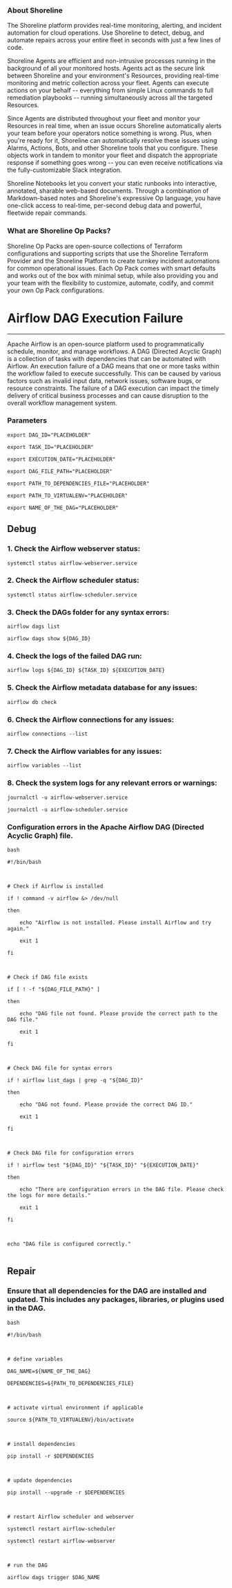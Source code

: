 
### About Shoreline
The Shoreline platform provides real-time monitoring, alerting, and incident automation for cloud operations. Use Shoreline to detect, debug, and automate repairs across your entire fleet in seconds with just a few lines of code.

Shoreline Agents are efficient and non-intrusive processes running in the background of all your monitored hosts. Agents act as the secure link between Shoreline and your environment's Resources, providing real-time monitoring and metric collection across your fleet. Agents can execute actions on your behalf -- everything from simple Linux commands to full remediation playbooks -- running simultaneously across all the targeted Resources.

Since Agents are distributed throughout your fleet and monitor your Resources in real time, when an issue occurs Shoreline automatically alerts your team before your operators notice something is wrong. Plus, when you're ready for it, Shoreline can automatically resolve these issues using Alarms, Actions, Bots, and other Shoreline tools that you configure. These objects work in tandem to monitor your fleet and dispatch the appropriate response if something goes wrong -- you can even receive notifications via the fully-customizable Slack integration.

Shoreline Notebooks let you convert your static runbooks into interactive, annotated, sharable web-based documents. Through a combination of Markdown-based notes and Shoreline's expressive Op language, you have one-click access to real-time, per-second debug data and powerful, fleetwide repair commands.

### What are Shoreline Op Packs?
Shoreline Op Packs are open-source collections of Terraform configurations and supporting scripts that use the Shoreline Terraform Provider and the Shoreline Platform to create turnkey incident automations for common operational issues. Each Op Pack comes with smart defaults and works out of the box with minimal setup, while also providing you and your team with the flexibility to customize, automate, codify, and commit your own Op Pack configurations.

# Airflow DAG Execution Failure
---

Apache Airflow is an open-source platform used to programmatically schedule, monitor, and manage workflows. A DAG (Directed Acyclic Graph) is a collection of tasks with dependencies that can be automated with Airflow. An execution failure of a DAG means that one or more tasks within the workflow failed to execute successfully. This can be caused by various factors such as invalid input data, network issues, software bugs, or resource constraints. The failure of a DAG execution can impact the timely delivery of critical business processes and can cause disruption to the overall workflow management system.

### Parameters
```shell
export DAG_ID="PLACEHOLDER"

export TASK_ID="PLACEHOLDER"

export EXECUTION_DATE="PLACEHOLDER"

export DAG_FILE_PATH="PLACEHOLDER"

export PATH_TO_DEPENDENCIES_FILE="PLACEHOLDER"

export PATH_TO_VIRTUALENV="PLACEHOLDER"

export NAME_OF_THE_DAG="PLACEHOLDER"
```

## Debug

### 1. Check the Airflow webserver status:
```shell
systemctl status airflow-webserver.service
```

### 2. Check the Airflow scheduler status:
```shell
systemctl status airflow-scheduler.service
```

### 3. Check the DAGs folder for any syntax errors:
```shell
airflow dags list

airflow dags show ${DAG_ID}
```

### 4. Check the logs of the failed DAG run:
```shell
airflow logs ${DAG_ID} ${TASK_ID} ${EXECUTION_DATE}
```

### 5. Check the Airflow metadata database for any issues:
```shell
airflow db check
```

### 6. Check the Airflow connections for any issues:
```shell
airflow connections --list
```

### 7. Check the Airflow variables for any issues:
```shell
airflow variables --list
```

### 8. Check the system logs for any relevant errors or warnings:
```shell
journalctl -u airflow-webserver.service

journalctl -u airflow-scheduler.service
```

### Configuration errors in the Apache Airflow DAG (Directed Acyclic Graph) file.
```shell
bash

#!/bin/bash



# Check if Airflow is installed

if ! command -v airflow &> /dev/null

then

    echo "Airflow is not installed. Please install Airflow and try again."

    exit 1

fi



# Check if DAG file exists

if [ ! -f "${DAG_FILE_PATH}" ]

then

    echo "DAG file not found. Please provide the correct path to the DAG file."

    exit 1

fi



# Check DAG file for syntax errors

if ! airflow list_dags | grep -q "${DAG_ID}"

then

    echo "DAG not found. Please provide the correct DAG ID."

    exit 1

fi



# Check DAG file for configuration errors

if ! airflow test "${DAG_ID}" "${TASK_ID}" "${EXECUTION_DATE}"

then

    echo "There are configuration errors in the DAG file. Please check the logs for more details."

    exit 1

fi



echo "DAG file is configured correctly."


```

## Repair

### Ensure that all dependencies for the DAG are installed and updated. This includes any packages, libraries, or plugins used in the DAG.
```shell
bash

#!/bin/bash



# define variables

DAG_NAME=${NAME_OF_THE_DAG}

DEPENDENCIES=${PATH_TO_DEPENDENCIES_FILE}



# activate virtual environment if applicable

source ${PATH_TO_VIRTUALENV}/bin/activate



# install dependencies

pip install -r $DEPENDENCIES



# update dependencies

pip install --upgrade -r $DEPENDENCIES



# restart Airflow scheduler and webserver

systemctl restart airflow-scheduler

systemctl restart airflow-webserver



# run the DAG

airflow dags trigger $DAG_NAME


```